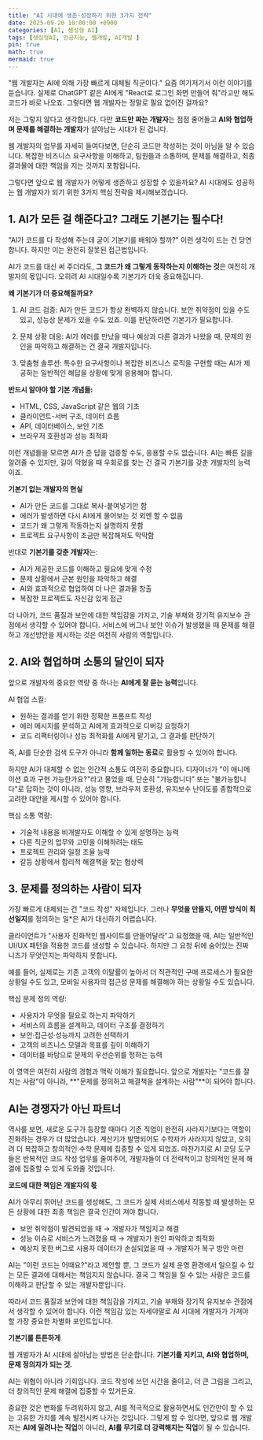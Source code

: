 ```yaml
---
title: "AI 시대에 생존·성장하기 위한 3가지 전략"
date: 2025-09-20 10:00:00 +0900
categories: [AI, 생성형 AI]
tags: [생성형AI, 인공지능, 웹개발, AI개발 ]
pin: true
math: true
mermaid: true
---
```


"웹 개발자는 AI에 의해 가장 빠르게 대체될 직군이다." 요즘 여기저기서 이런 이야기를 듣습니다. 실제로 ChatGPT 같은 AI에게 "React로 로그인 화면 만들어 줘"라고만 해도 코드가 바로 나오죠. 그렇다면 웹 개발자는 정말로 필요 없어진 걸까요?

저는 그렇지 않다고 생각합니다. 다만 **코드만 짜는 개발자**는 점점 줄어들고 **AI와 협업하며 문제를 해결하는 개발자**가 살아남는 시대가 된 겁니다.

웹 개발자의 업무를 자세히 들여다보면, 단순히 코드만 작성하는 것이 아님을 알 수 있습니다. 복잡한 비즈니스 요구사항을 이해하고, 팀원들과 소통하며, 문제를 해결하고, 최종 결과물에 대한 책임을 지는 것까지 포함됩니다. 

그렇다면 앞으로 웹 개발자가 어떻게 생존하고 성장할 수 있을까요? AI 시대에도 성공하는 웹 개발자가 되기 위한 3가지 핵심 전략을 제시해보겠습니다.

## 1. AI가 모든 걸 해준다고? 그래도 기본기는 필수다!

"AI가 코드를 다 작성해 주는데 굳이 기본기를 배워야 할까?" 이런 생각이 드는 건 당연합니다. 하지만 이는 완전히 잘못된 접근법입니다.

AI가 코드를 대신 써 주더라도, **그 코드가 왜 그렇게 동작하는지 이해하는 것**은 여전히 개발자의 몫입니다. 오히려 AI 시대일수록 기본기가 더욱 중요해집니다.

**왜 기본기가 더 중요해질까요?**

1. AI 코드 검증: AI가 만든 코드가 항상 완벽하지 않습니다. 보안 취약점이 있을 수도 있고, 성능상 문제가 있을 수도 있죠. 이를 판단하려면 기본기가 필요합니다.

2. 문제 상황 대응: AI가 에러를 만났을 때나 예상과 다른 결과가 나왔을 때, 문제의 원인을 파악하고 해결하는 건 결국 개발자입니다.

3. 맞춤형 솔루션: 특수한 요구사항이나 복잡한 비즈니스 로직을 구현할 때는 AI가 제공하는 일반적인 해답을 상황에 맞게 응용해야 합니다.

**반드시 알아야 할 기본 개념들:**
- HTML, CSS, JavaScript 같은 웹의 기초
- 클라이언트-서버 구조, 데이터 흐름
- API, 데이터베이스, 보안 기초
- 브라우저 호환성과 성능 최적화

이런 개념들을 모르면 AI가 준 답을 검증할 수도, 응용할 수도 없습니다. AI는 빠른 길을 알려줄 수 있지만, 길이 막혔을 때 우회로를 찾는 건 결국 기본기를 갖춘 개발자의 능력이죠.

**기본기 없는 개발자의 현실**
- AI가 만든 코드를 그대로 복사-붙여넣기만 함
- 에러가 발생하면 다시 AI에게 물어보는 것 외엔 할 수 없음  
- 코드가 왜 그렇게 작동하는지 설명하지 못함
- 프로젝트 요구사항이 조금만 복잡해져도 막막함

반대로 **기본기를 갖춘 개발자**는:
- AI가 제공한 코드를 이해하고 필요에 맞게 수정
- 문제 상황에서 근본 원인을 파악하고 해결
- AI와 효과적으로 협업하여 더 나은 결과물 창출
- 복잡한 프로젝트도 자신감 있게 접근

더 나아가, 코드 품질과 보안에 대한 책임감을 가지고, 기술 부채와 장기적 유지보수 관점에서 생각할 수 있어야 합니다. 서비스에 버그나 보안 이슈가 발생했을 때 문제를 해결하고 개선방안을 제시하는 것은 여전히 사람의 역할입니다.

## 2. AI와 협업하며 소통의 달인이 되자

앞으로 개발자의 중요한 역량 중 하나는 **AI에게 잘 묻는 능력**입니다.

AI 협업 스킬:
- 원하는 결과를 얻기 위한 정확한 프롬프트 작성
- 에러 메시지를 분석하고 AI에게 효과적으로 디버깅 요청하기
- 코드 리팩터링이나 성능 최적화를 AI에게 맡기고, 그 결과를 판단하기

즉, AI를 단순한 검색 도구가 아니라 **함께 일하는 동료**로 활용할 수 있어야 합니다.

하지만 AI가 대체할 수 없는 인간적 소통도 여전히 중요합니다. 디자이너가 "이 애니메이션 효과 구현 가능한가요?"라고 물었을 때, 단순히 "가능합니다" 또는 "불가능합니다"로 답하는 것이 아니라, 성능 영향, 브라우저 호환성, 유지보수 난이도를 종합적으로 고려한 대안을 제시할 수 있어야 합니다.

핵심 소통 역량:
- 기술적 내용을 비개발자도 이해할 수 있게 설명하는 능력
- 다른 직군의 업무와 고민을 이해하려는 태도
- 프로젝트 관리와 일정 조율 능력
- 갈등 상황에서 합리적 해결책을 찾는 협상력

## 3. 문제를 정의하는 사람이 되자

가장 빠르게 대체되는 건 "코드 작성" 자체입니다. 그러나 **무엇을 만들지, 어떤 방식이 최선일지**를 정의하는 일*은 AI가 대신하기 어렵습니다.

클라이언트가 "사용자 친화적인 웹사이트를 만들어달라"고 요청했을 때, AI는 일반적인 UI/UX 패턴을 적용한 코드를 생성할 수 있습니다. 하지만 그 요청 뒤에 숨어있는 진짜 니즈가 무엇인지는 파악하지 못합니다.

예를 들어, 실제로는 기존 고객의 이탈률이 높아서 더 직관적인 구매 프로세스가 필요한 상황일 수도 있고, 모바일 사용자의 접근성 문제를 해결해야 하는 상황일 수도 있습니다.

핵심 문제 정의 역량:
- 사용자가 무엇을 필요로 하는지 파악하기
- 서비스의 흐름을 설계하고, 데이터 구조를 결정하기
- 보안·접근성·성능까지 고려한 선택하기
- 고객의 비즈니스 모델과 목표를 깊이 이해하기
- 데이터를 바탕으로 문제의 우선순위를 정하는 능력

이 영역은 여전히 사람의 경험과 맥락 이해가 필요합니다. 앞으로 개발자는 "코드를 잘 치는 사람"이 아니라, **"문제를 정의하고 해결책을 설계하는 사람"**이 되어야 합니다.

## AI는 경쟁자가 아닌 파트너

역사를 보면, 새로운 도구가 등장할 때마다 기존 직업이 완전히 사라지기보다는 역할이 진화하는 경우가 더 많았습니다. 계산기가 발명되어도 수학자가 사라지지 않았고, 오히려 더 복잡하고 창의적인 수학 문제에 집중할 수 있게 되었죠. 마찬가지로 AI 코딩 도구들은 반복적인 코드 작성 업무를 줄여주어, 개발자들이 더 전략적이고 창의적인 문제 해결에 집중할 수 있게 도와줄 것입니다.

**코드에 대한 책임은 개발자의 몫**

AI가 아무리 뛰어난 코드를 생성해도, 그 코드가 실제 서비스에서 작동할 때 발생하는 모든 상황에 대한 최종 책임은 결국 인간이 져야 합니다.

- 보안 취약점이 발견되었을 때 → 개발자가 책임지고 해결
- 성능 이슈로 서비스가 느려졌을 때 → 개발자가 원인 파악하고 최적화
- 예상치 못한 버그로 사용자 데이터가 손실되었을 때 → 개발자가 복구 방안 마련

AI는 "이런 코드는 어때요?"라고 제안할 뿐, 그 코드가 실제 운영 환경에서 일으킬 수 있는 모든 결과에 대해서는 책임지지 않습니다. 결국 그 책임을 질 수 있는 사람은 코드를 이해하고 판단할 수 있는 개발자뿐입니다.

따라서 코드 품질과 보안에 대한 책임감을 가지고, 기술 부채와 장기적 유지보수 관점에서 생각할 수 있어야 합니다. 이런 책임감 있는 자세야말로 AI 시대에 개발자가 가져야 할 가장 중요한 차별화 포인트입니다.

**기본기를 튼튼하게**

웹 개발자가 AI 시대에 살아남는 방법은 단순합니다. **기본기를 지키고, AI와 협업하며, 문제 정의자가 되는 것.**

AI는 위협이 아니라 기회입니다. 코드 작성에 쓰던 시간을 줄이고, 더 큰 그림을 그리고, 더 창의적인 문제 해결에 집중할 수 있거든요.

중요한 것은 변화를 두려워하지 않고, AI를 적극적으로 활용하면서도 인간만이 할 수 있는 고유한 가치를 계속 발전시켜 나가는 것입니다. 그렇게 할 수 있다면, 앞으로 웹 개발자는 **AI에 밀려나는 직업**이 아니라, **AI를 무기로 더 강력해지는 직업**이 될 수 있습니다.

